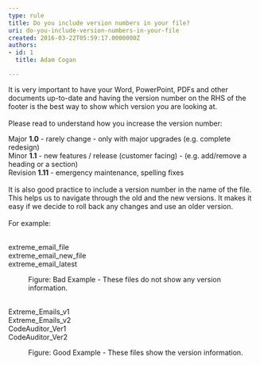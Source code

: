 ```yaml
---
type: rule
title: Do you include version numbers in your file?
uri: do-you-include-version-numbers-in-your-file
created: 2016-03-22T05:59:17.0000000Z
authors:
- id: 1
  title: Adam Cogan

---
```




<span class='intro'> <div>​It is very important to have your Word, PowerPoint, PDFs and other documents up-to-date and having the version number on the RHS of the footer is the best way to show which version you are looking at.<br><br></div><div>Please read to understand how you increase the version number&#58;</div> </span>

<div>​Major <strong>1.0</strong> - rarely change - only with major upgrades (e.g. complete redesign)</div><div>Minor <strong>1.1</strong> - new features / release (customer facing) - (e.g. add/remove a heading or a section)</div><div>Revision <strong>1.11</strong> - emergency maintenance, spelling fixes</div><div>​<br></div><div>It is also good practice to include a version number in the name of the file. This helps us to navigate through the old and the new versions. It makes it easy if we decide to roll back any changes and use an older version.</div><div><br></div><div>For example&#58;</div><div><br></div><p class="ssw15-rteElement-GreyBox">extreme_email_file<br>extreme_email_new_file<br>extreme_email_latest</p><dd class="ssw15-rteElement-FigureBad">Figure&#58; Bad Example - These files do not show any version information.</dd><div><br></div><p class="ssw15-rteElement-GreyBox">Extreme_Emails_v1​<br>Extreme_Emails_v2<br>CodeAuditor_Ver1<br>CodeAuditor_Ver2​</p><dd class="ssw15-rteElement-FigureGood">Figure&#58; Good Example - These files show the version information.</dd>


